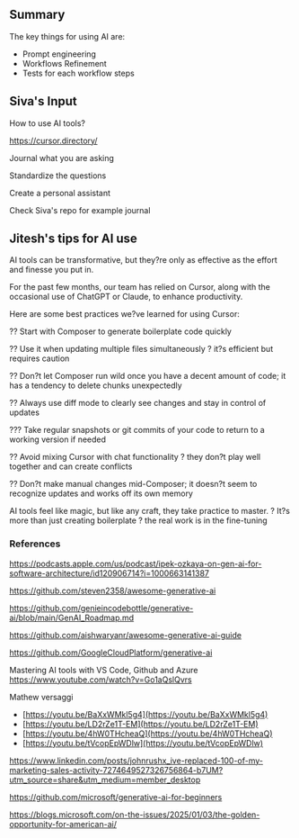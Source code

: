 
## Summary

The key things for using AI are:

- Prompt engineering
- Workflows Refinement
- Tests for each workflow steps

## Siva's Input

How to use AI tools?

<https://cursor.directory/>

Journal what you are asking

Standardize the questions

Create a personal assistant

Check Siva's repo for example journal

## Jitesh's tips for AI use

AI tools can be transformative, but they?re only as effective as the effort and finesse you put in.

For the past few months, our team has relied on Cursor, along with the occasional use of ChatGPT or Claude, to enhance productivity.

Here are some best practices we?ve learned for using Cursor:

?? Start with Composer to generate boilerplate code quickly

?? Use it when updating multiple files simultaneously ? it?s efficient but requires caution

?? Don?t let Composer run wild once you have a decent amount of code; it has a tendency to delete chunks unexpectedly

?? Always use diff mode to clearly see changes and stay in control of updates

??? Take regular snapshots or git commits of your code to return to a working version if needed

?? Avoid mixing Cursor with chat functionality ? they don?t play well together and can create conflicts

?? Don?t make manual changes mid-Composer; it doesn?t seem to recognize updates and works off its own memory

AI tools feel like magic, but like any craft, they take practice to master. ? It?s more than just creating boilerplate ? the real work is in the fine-tuning

### References


https://podcasts.apple.com/us/podcast/ipek-ozkaya-on-gen-ai-for-software-architecture/id120906714?i=1000663141387

https://github.com/steven2358/awesome-generative-ai

https://github.com/genieincodebottle/generative-ai/blob/main/GenAI_Roadmap.md

https://github.com/aishwaryanr/awesome-generative-ai-guide

https://github.com/GoogleCloudPlatform/generative-ai

Mastering AI tools with VS Code, Github and Azure
https://www.youtube.com/watch?v=Go1aQslQvrs

Mathew versaggi 
- [https://youtu.be/BaXxWMkl5g4](https://youtu.be/BaXxWMkl5g4)
- [https://youtu.be/LD2rZe1T-EM](https://youtu.be/LD2rZe1T-EM)
- [https://youtu.be/4hW0THcheaQ](https://youtu.be/4hW0THcheaQ)
- [https://youtu.be/tVcopEpWDlw](https://youtu.be/tVcopEpWDlw) 

https://www.linkedin.com/posts/johnrushx_ive-replaced-100-of-my-marketing-sales-activity-7274649527326756864-b7UM?utm_source=share&utm_medium=member_desktop

https://github.com/microsoft/generative-ai-for-beginners


https://blogs.microsoft.com/on-the-issues/2025/01/03/the-golden-opportunity-for-american-ai/
